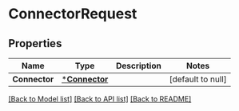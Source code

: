 # ConnectorRequest

## Properties
Name | Type | Description | Notes
------------ | ------------- | ------------- | -------------
**Connector** | [***Connector**](Connector.md) |  | [default to null]

[[Back to Model list]](../README.md#documentation-for-models) [[Back to API list]](../README.md#documentation-for-api-endpoints) [[Back to README]](../README.md)

